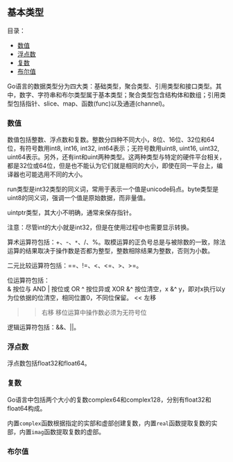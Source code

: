 ## 基本类型

目录：

  * [数值](#数值)
  * [浮点数](#浮点数)
  * [复数](#复数)
  * [布尔值](#布尔值)

Go语言的数据类型分为四大类：基础类型，聚合类型、引用类型和接口类型。其中，数字、字符串和布尔类型属于基本类型；聚合类型包含结构体和数组；引用类型包括指针、slice、map、函数(func)以及通道(channel)。

### 数值

数值包括整数、浮点数和复数。整数分四种不同大小，8位、16位、32位和64位，有符号数用int8, int16, int32, int64表示；无符号数用uint8, uint16, uint32, uint64表示。另外，还有int和uint两种类型。这两种类型与特定的硬件平台相关，都是32位或64位，但是也不能认为它们就是相同的大小，即使在同一平台上，编译器也可能选用不同的大小。

run类型是int32类型的同义词，常用于表示一个值是unicode码点。byte类型是uint8的同义词，强调一个值是原始数据，而非量值。

uintptr类型，其大小不明确，通常来保存指针。

注意：尽管int的大小就是int32，但是在使用过程中也需要显示转换。

算术运算符包括：+、-、`*`、/、%。取模运算的正负号总是与被除数的一致，除法运算的结果取决于操作数是否都为整型，整数相除结果为整数，否则为小数。

二元比较运算符包括：==、!=、<、<=、>、>=。

位运算符包括：  
& 按位与 AND
| 按位或 OR
^ 按位异或 XOR
&^ 按位清空，x &^ y，即对x执行以y为位依据的位清空，相同位置0，不同位保留。
<< 左移
>> 右移 移位运算中操作数必须为无符号位

逻辑运算符包括：&&、||。

### 浮点数

浮点数包括float32和float64。

### 复数

Go语言中包括两个大小的复数complex64和complex128，分别有float32和float64构成。

内置`complex`函数根据指定的实部和虚部创建复数，内置`real`函数提取复数的实部，内置`imag`函数提取复数的虚部。

### 布尔值
